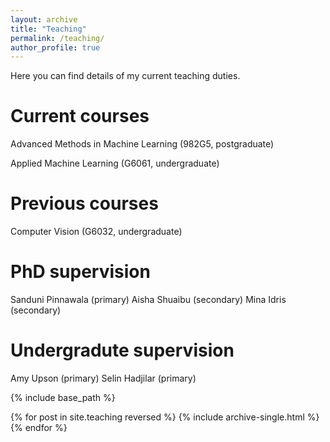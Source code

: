 ```yaml
---
layout: archive
title: "Teaching"
permalink: /teaching/
author_profile: true
---
```


Here you can find details of my current teaching duties.

Current courses
===

Advanced Methods in Machine Learning (982G5, postgraduate)

Applied Machine Learning (G6061, undergraduate)

Previous courses
===

Computer Vision (G6032, undergraduate)

PhD supervision
===

Sanduni Pinnawala (primary)
Aisha Shuaibu (secondary)
Mina Idris (secondary)

Undergradute supervision
===

Amy Upson (primary)
Selin Hadjilar (primary)

{% include base_path %}

{% for post in site.teaching reversed %}
  {% include archive-single.html %}
{% endfor %}
